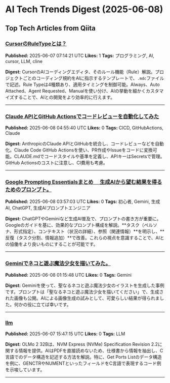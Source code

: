 # AI Tech Trends Digest (2025-06-08)


## Top Tech Articles from Qiita


### [CursorのRuleTypeとは？](https://qiita.com/OtsukaTomoaki/items/b363de543251b11b3d98)
**Published:** 2025-06-07 07:14:21 UTC
**Likes:** 1
**Tags:** プログラミング, AI, cursor, LLM, cline

**Digest:**
CursorのAIコーディングエディタ、そのルール機能（Rule）解説。プロジェクトごとのコーディング規約をAIに指示するテンプレートで、`.mdc`ファイルで記述。Rule Typeは4種類あり、適用タイミングを制御可能。Always、Auto Attached、Agent Requested、Manualを使い分け、AIの挙動を細かくカスタマイズすることで、AIとの開発をより効率的に行えます。

---

### [Claude APIとGitHub Actionsでコードレビューを自動化してみた](https://qiita.com/zumax/items/052f7de0930e1dcdea96)
**Published:** 2025-06-08 04:55:40 UTC
**Likes:** 0
**Tags:** CICD, GitHubActions, Claude

**Digest:**
AnthropicのClaude APIとGitHubを統合し、コードレビューなどを自動化。Claude Code GitHub Actionsを使い、PR作成やIssueをコードに変換可能。CLAUDE.mdでコードスタイルや基準を定義し、APIキーはSecretsで管理。GitHub Actionsのコストに注意し、CI費用も考慮。

---

### [Google Prompting Essentialsまとめ 　生成AIから望む結果を得るためのプロンプト。](https://qiita.com/udkun/items/99b0a0e17d88defccce9)
**Published:** 2025-06-08 03:57:03 UTC
**Likes:** 0
**Tags:** 初心者, Gemini, 生成AI, ChatGPT, 生成AIプロンプトエンジニア

**Digest:**
ChatGPTやGeminiなど生成AI普及で、プロンプトの書き方が重要に。Googleのガイドを基に、効果的なプロンプト構成を解説。**タスク（ペルソナ、形式指定）、コンテキスト（状況の詳細）、参照（関連情報）**を明示し、**反復（タスク分割、情報追加）**で改善。これらの視点を意識することで、AIとの協働をより良いものにすることが可能です。

---

### [Geminiでネコと遊ぶ魔法少女を描いてみた。](https://qiita.com/nori-channel/items/332030534b49afff8224)
**Published:** 2025-06-08 01:15:48 UTC
**Likes:** 0
**Tags:** Gemini

**Digest:**
Geminiを使って、聖なるネコと遊ぶ魔法少女のイラストを生成した事例です。プロンプトは「聖なるネコと遊ぶ魔法少女を描いてください」で、生成された画像も公開。AIによる画像生成の試みとして、可愛らしい結果が得られました。何かの役に立てば幸いです。

---

### [llm](https://qiita.com/ikegami-t/items/d8a02ceeb7c592833fa5)
**Published:** 2025-06-07 15:47:15 UTC
**Likes:** 0
**Tags:** LLM

**Digest:**
OLMo 2 32Bは、NVM Express (NVMe) Specification Revision 2.2に関する情報を提供。AIはPDFを直接読めないため、仕様書から情報を抽出し、C言語でのデータ構造を記述する方法を解説。特に、Get Ports Listのデータ構造を例に、GENCTRやNUMENTといったフィールドをC言語で表現するコード例を示唆しています。

---